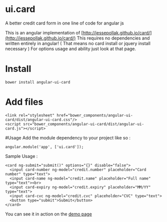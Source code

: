 # ui.card
A better credit card form in one line of code for angular js

This is an angular implementation of [http://jessepollak.github.io/card/](http://jessepollak.github.io/card/) This requires no dependencies and written entirely in angular! ( That means no card install or jquery install necessary ) For options usage and ability just look at that page.

# Install
`bower install angular-ui-card`

# Add files
```
<link rel="stylesheet" href="bower_components/angular-ui-card/dist/angular-ui-card.css"/>
<script src="bower_components/angular-ui-card/dist/angular-ui-card.js"></script>
```
#Usage
Add the module dependency to your project like so :

`angular.module('app', ['ui.card']);`

Sample Usage :

```
<card ng-submit="submit()" options="{}" disable="false">
  <input card-number ng-model="credit.number" placeholder="Card number" type="text">
  <input card-name ng-model="credit.name" placeholder="Full name" type="text"><br>
  <input card-expiry ng-model="credit.expiry" placeholder="MM/YY" type="text">
  <input card-cvc ng-model="credit.cvc" placeholder="CVC" type="text">
  <button type="submit">Submit</button>
</card>
```

You can see it in action on the [demo page](http://nebulr.github.io/ui-card/)
